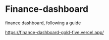 # Finance-dashboard
finance dashboard, following a guide

https://finance-dashboard-gold-five.vercel.app/
